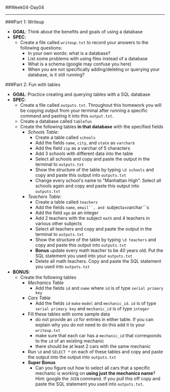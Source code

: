 ##Week04-Day04

---
###Part 1: Writeup
- **GOAL**: Think about the benefits and goals of using a database
- **SPEC**:
  - Create a file called ```writeup.txt``` to record your answers to the following questions:
    - In your own words: what is a database?
    - List some problems with using files instead of a database
    - What is a schema (google may confuse you here)
    - When you are not specifically adding/deleting or querying your database, is it still running?

###Part 2: Fun with tables
- **GOAL**: Practice creating and querying tables with a SQL database
- **SPEC**:
  - Create a file called ```outputs.txt```. Throughout this homework you will be copying output from your terminal after running a specific command and pasting it into this ```output.txt```.
  - Create a database called ```tablefun```
  - Create the following tables **in that database** with the specified fields
    - *Schools Table*:
      - Create a table called ```schools```
      - Add the fields ```name```, ```city```, and ```state``` as ```varchar```s
      - Add the field ```zip``` as a varchar of 5 characters
      - Add 3 schools with different data into the table
      - Select all schools and copy and paste the output in the terminal to ```outputs.txt```
      - Show the structure of the table by typing ```\d schools``` and copy and paste this output into ```outputs.txt```
      - Change every school's name to "Manhattan High". Select all schools again and copy and paste this output into ```outputs.txt```
    - *Teachers Table*:
      - Create a table called ```teachers```
      - Add the fields ```name```, ```email``, and ```subject``` as ```varchar```s
      - Add the field ```age``` as an integer
      - Add 2 teachers with the subject ```math``` and 4 teachers in various other subjects
      - Select all teachers and copy and paste the output in the terminal to ```outputs.txt```
      - Show the structure of the table by typing ```\d teachers``` and copy and paste this output into ```outputs.txt```
      - **Bonus** update every math teacher to be 40 years old. Put the SQL statement you used into your ```outputs.txt```
      - Delete all math teachers. Copy and paste the SQL statement you used into ```outputs.txt```
- **BONUS**:
  - Create the following tables
    - *Mechanics Table*
      - Add the fields ```id``` and ```name``` where ```id``` is of type ```serial primary key```
    - *Cars Table*
      - Add the fields ```id``` ```make``` ```model``` and ```mechanic_id```. ```id``` is of type ```serial primary key``` and ```mechanic_id``` is of type ```integer```
    - Fill these tables with some sample data
      - do not provide an ```id``` for entries in either table. If you can explain why you do not need to do this add it to your ```writeup.txt```
      - make sure that each car has a ```mechanic_id``` that corresponds to the ```id``` of an existing mechanic
      - there should be at least 2 cars with the same mechanic
    - Run ```\d``` and ```SELECT *``` on each of these tables and copy and paste the output into the output into ```outputs.txt```
    - **Super Bonus**
      - Can you figure out how to select all cars that a specific mechanic is working on **using just the mechanics name**? Hint: google the ```JOIN``` command. If you pull this off copy and paste the SQL statement you used into ```outputs.txt```.
